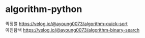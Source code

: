 # algorithm-python

퀵정렬 https://velog.io/@ayoung0073/algorithm-quick-sort <br>
이진탐색 https://velog.io/@ayoung0073/algorithm-binary-search
